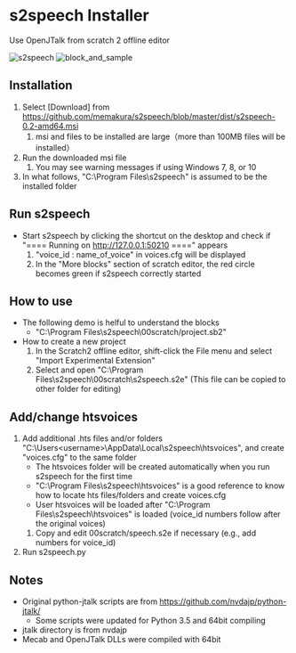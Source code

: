 # s2speech Installer
Use OpenJTalk from scratch 2 offline editor

![s2speech](https://github.com/memakura/s2speech/blob/master/images/ScratchSpeechSynth.png)
![block_and_sample](https://github.com/memakura/s2speech/blob/master/images/block_and_sample.png)

## Installation
1. Select [Download] from https://github.com/memakura/s2speech/blob/master/dist/s2speech-0.2-amd64.msi
    1. msi and files to be installed are large（more than 100MB files will be installed）
1. Run the downloaded msi file
    1. You may see warning messages if using Windows 7, 8, or 10
1. In what follows, "C:\Program Files\s2speech" is assumed to be the installed folder

## Run s2speech
- Start s2speech by clicking the shortcut on the desktop and check if "==== Running on http://127.0.0.1:50210 ====" appears
    1. "voice_id : name_of_voice" in voices.cfg will be displayed
    1. In the "More blocks" section of scratch editor, the red circle becomes green if s2speech correctly started

## How to use
- The following demo is helful to understand the blocks
    - "C:\Program Files\s2speech\00scratch/project.sb2"
- How to create a new project
    1. In the Scratch2 offline editor, shift-click the File menu and select "Import Experimental Extension"
    1. Select and open "C:\Program Files\s2speech\00scratch\s2speech.s2e" (This file can be copied to other folder for editing)

## Add/change htsvoices
1. Add additional .hts files and/or folders "C:\Users\<username>\AppData\Local\s2speech\htsvoices", and create "voices.cfg" to the same folder
    - The htsvoices folder will be created automatically when you run s2speech for the first time
    - "C:\Program Files\s2speech\htsvoices" is a good reference to know how to locate hts files/folders and create voices.cfg
    - User htsvoices will be loaded after "C:\Program Files\s2speech\htsvoices" is loaded (voice_id numbers follow after the original voices)
    1. Copy and edit 00scratch/speech.s2e if necessary (e.g., add numbers for voice_id)
1. Run s2speech.py

## Notes
- Original python-jtalk scripts are from https://github.com/nvdajp/python-jtalk/
    - Some scripts were updated for Python 3.5 and 64bit compiling
- jtalk directory is from nvdajp
- Mecab and OpenJTalk DLLs were compiled with 64bit
